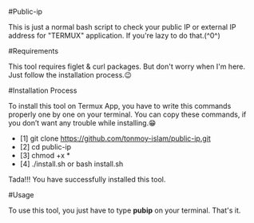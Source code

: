 #Public-ip

This is just a normal bash script to check your public IP or external IP address for "TERMUX" application. If you're lazy to do that.(^0^)<br>

#Requirements

This tool requires figlet & curl packages. But don't worry when I'm here. 
Just follow the installation process.😉

#Installation Process

To install this tool on Termux App, you have to write this commands properly one by one on your terminal.
You can copy these commands, if you don’t want any trouble while installing.😁<br>
* [1] git clone https://github.com/tonmoy-islam/public-ip.git<br>
* [2] cd public-ip<br>
* [3] chmod +x *<br>
* [4] ./install.sh or bash install.sh<br>

Tada!!! You have successfully installed this tool.<br>

#Usage

To use this tool, you just have to type <b>pubip</b> on your terminal. That's it.

